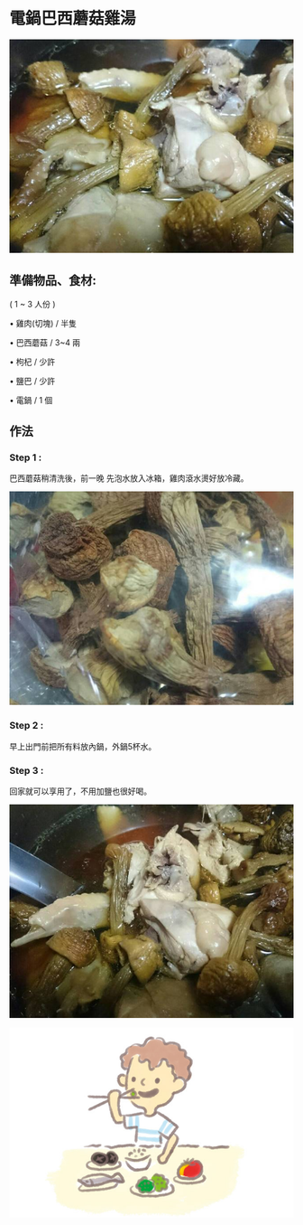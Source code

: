 # 電鍋巴西蘑菇雞湯

![](.gitbook/assets/photo%20%284%29.jpg)

## 準備物品、食材:

\( 1 ~ 3 人份 \)

• 雞肉\(切塊\) / 半隻

• 巴西蘑菇 / 3~4 兩

• 枸杞 / 少許

• 鹽巴 / 少許

• 電鍋 / 1 個

## 作法

### Step 1 :

巴西蘑菇稍清洗後，前一晚 先泡水放入冰箱，雞肉滾水燙好放冷藏。

![](.gitbook/assets/01%20%281%29.jpg)

### Step 2 :

早上出門前把所有料放內鍋，外鍋5杯水。

### Step 3 :

回家就可以享用了，不用加鹽也很好喝。

![](.gitbook/assets/02.jpg)

![](.gitbook/assets/eat%20%281%29.jpg)

